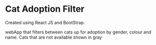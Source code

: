 # Cat Adoption Filter

Created using React JS and BootStrap.

webApp that filters between cats up for adoption by gender, colour and name. Cats that are not available shown in gray



